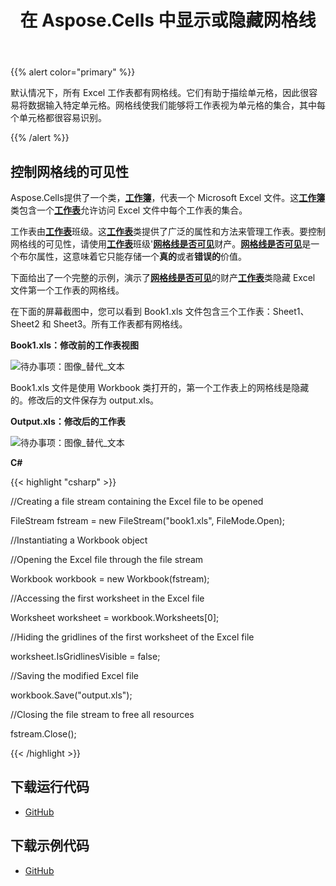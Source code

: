 ﻿---
title: 在 Aspose.Cells 中显示或隐藏网格线
type: docs
weight: 50
url: /zh/net/display-or-hide-gridlines-in-aspose-cells/
---
{{% alert color="primary" %}}

默认情况下，所有 Excel 工作表都有网格线。它们有助于描绘单元格，因此很容易将数据输入特定单元格。网格线使我们能够将工作表视为单元格的集合，其中每个单元格都很容易识别。

{{% /alert %}}

## **控制网格线的可见性**

Aspose.Cells提供了一个类，[**工作簿**](https://reference.aspose.com/cells/net/aspose.cells/workbook)，代表一个 Microsoft Excel 文件。这[**工作簿**](https://reference.aspose.com/cells/net/aspose.cells/workbook)类包含一个[**工作表**](https://reference.aspose.com/cells/net/aspose.cells/workbook/properties/worksheets)允许访问 Excel 文件中每个工作表的集合。

工作表由[**工作表**](https://reference.aspose.com/cells/net/aspose.cells/worksheet)班级。这[**工作表**](https://reference.aspose.com/cells/net/aspose.cells/worksheet)类提供了广泛的属性和方法来管理工作表。要控制网格线的可见性，请使用[**工作表**](https://reference.aspose.com/cells/net/aspose.cells/worksheet)班级'[**网格线是否可见**](https://reference.aspose.com/cells/net/aspose.cells/worksheet/properties/isgridlinesvisible)财产。[**网格线是否可见**](https://reference.aspose.com/cells/net/aspose.cells/worksheet/properties/isgridlinesvisible)是一个布尔属性，这意味着它只能存储一个**真的**或者**错误的**价值。

下面给出了一个完整的示例，演示了[**网格线是否可见**](https://reference.aspose.com/cells/net/aspose.cells/worksheet/properties/isgridlinesvisible)的财产[**工作表**](https://reference.aspose.com/cells/net/aspose.cells/worksheet)类隐藏 Excel 文件第一个工作表的网格线。

在下面的屏幕截图中，您可以看到 Book1.xls 文件包含三个工作表：Sheet1、Sheet2 和 Sheet3。所有工作表都有网格线。

**Book1.xls：修改前的工作表视图** 

![待办事项：图像_替代_文本](display-or-hide-gridlines-in-aspose-cells_1.png)

Book1.xls 文件是使用 Workbook 类打开的，第一个工作表上的网格线是隐藏的。修改后的文件保存为 output.xls。

**Output.xls：修改后的工作表** 

![待办事项：图像_替代_文本](display-or-hide-gridlines-in-aspose-cells_2.png)

**C#**

{{< highlight "csharp" >}}

 //Creating a file stream containing the Excel file to be opened

FileStream fstream = new FileStream("book1.xls", FileMode.Open);

//Instantiating a Workbook object

//Opening the Excel file through the file stream

Workbook workbook = new Workbook(fstream);

//Accessing the first worksheet in the Excel file

Worksheet worksheet = workbook.Worksheets[0];

//Hiding the gridlines of the first worksheet of the Excel file

worksheet.IsGridlinesVisible = false;

//Saving the modified Excel file

workbook.Save("output.xls");

//Closing the file stream to free all resources

fstream.Close();

{{< /highlight >}}

## **下载运行代码**

- [GitHub](https://github.com/aspose-cells/Aspose.Cells-for-.NET/tree/master/Plugins/Aspose.Cells%20Vs%20VSTO%20Spreadsheets/Aspose.Cells%20Features%20missing%20in%20VSTO/Display%20or%20Hide%20Gridlines)

## **下载示例代码**

- [GitHub](https://github.com/aspose-cells/Aspose.Cells-for-.NET/releases/tag/MissingFeaturesAsposeCellsForVSTO1.1)
